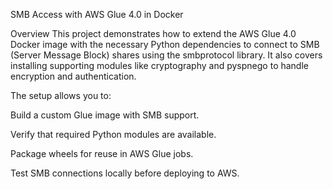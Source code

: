 SMB Access with AWS Glue 4.0 in Docker

Overview
This project demonstrates how to extend the AWS Glue 4.0 Docker image with the necessary Python dependencies to connect to SMB (Server Message Block) shares using the smbprotocol library. It also covers installing supporting modules like cryptography and pyspnego to handle encryption and authentication.

The setup allows you to:

Build a custom Glue image with SMB support.

Verify that required Python modules are available.

Package wheels for reuse in AWS Glue jobs.

Test SMB connections locally before deploying to AWS.
